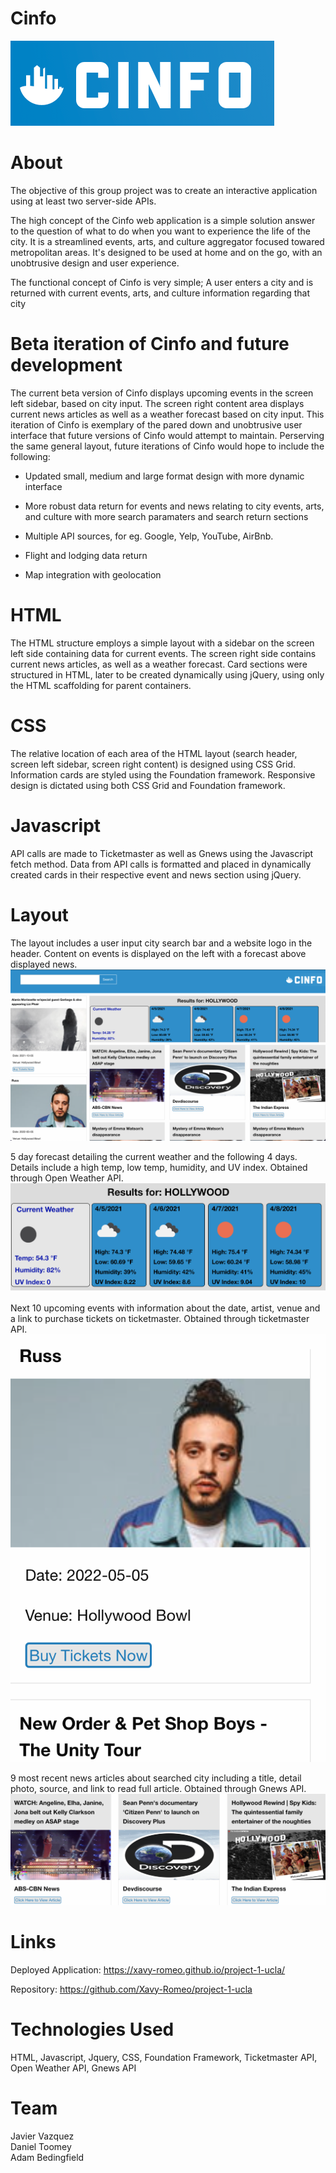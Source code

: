 # Cinfo
![Logo](assets/images/logo.png)

 # About
The objective of this group project was to create an interactive application using at least two server-side APIs.

The high concept of the Cinfo web application is a simple solution answer to the question of what to do when you want to experience the life of the city. It is a streamlined events, arts, and culture aggregator focused towared metropolitan areas. It's designed to be used at home and on the go, with an unobtrusive design and user experience. 

The functional concept of Cinfo is very simple; A user enters a city and is returned with current events, arts, and culture information regarding that city

# Beta iteration of Cinfo and future development

The current beta version of Cinfo displays upcoming events in the screen left sidebar, based on city input. The screen right content area displays current news articles as well as a weather forecast based on city input. This iteration of Cinfo is exemplary of the pared down and unobtrusive user interface that future versions of Cinfo would attempt to maintain. Perserving the same general layout, future iterations of Cinfo would hope to include the following:

* Updated small, medium and large format design with more dynamic interface

* More robust data return for events and news relating to city events, arts, and culture with more search paramaters and search return sections

* Multiple API sources, for eg. Google, Yelp, YouTube, AirBnb.

* Flight and lodging data return

* Map integration with geolocation

# HTML

The HTML structure employs a simple layout with a sidebar on the screen left side containing data for current events. The screen right side contains current news articles, as well as a weather forecast. Card sections were structured in HTML, later to be created dynamically using jQuery, using only the HTML scaffolding for parent containers.

# CSS

The relative location of each area of the HTML layout (search header, screen left sidebar, screen right content) is designed using CSS Grid. Information cards are styled using the Foundation framework. Responsive design is dictated using both CSS Grid and Foundation framework.

# Javascript

API calls are made to Ticketmaster as well as Gnews using the Javascript fetch method. Data from API calls is formatted and placed in dynamically created cards in their respective event and news section using jQuery.

# Layout
The layout includes a user input city search bar and a website logo in the header. Content on events is displayed on the left with a forecast above displayed news.
![Layout](assets/images/layout.png)

5 day forecast detailing the current weather and the following 4 days. Details include a high temp, low temp, humidity, and UV index. Obtained through Open Weather API.
![Weather](assets/images/forecast.png)

Next 10 upcoming events with information about the date, artist, venue and a link to purchase tickets on ticketmaster. Obtained through ticketmaster API.
![Event](assets/images/event.png)

9 most recent news articles about searched city including a title, detail photo, source, and link to read full article. Obtained through Gnews API.
![news](assets/images/news.png)



# Links
Deployed Application: https://xavy-romeo.github.io/project-1-ucla/

Repository: https://github.com/Xavy-Romeo/project-1-ucla

# Technologies Used
HTML, Javascript, Jquery, CSS, Foundation Framework, Ticketmaster API, Open Weather API, Gnews API

# Team
Javier Vazquez </br>
Daniel Toomey </br>
Adam Bedingfield